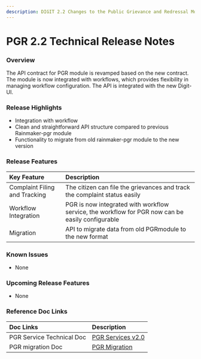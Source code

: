 ```yaml
---
description: DIGIT 2.2 Changes to the Public Grievance and Redressal Module
---
```


# PGR 2.2 Technical Release Notes

### Overview <a id="Overview"></a>

The API contract for PGR module is revamped based on the new contract. The module is now integrated with workflows, which provides flexibility in managing workflow configuration. The API is integrated with the new Digit-UI.

### Release Highlights <a id="Release-Highlights"></a>

* Integration with workflow
* Clean and straightforward API structure compared to previous Rainmaker-pgr module
* Functionality to migrate from old rainmaker-pgr module to the new version

### Release Features <a id="Release-Features"></a>

| **Key Feature** | **Description** |
| :--- | :--- |
| Complaint Filing and Tracking  | The citizen can file the grievances and track the complaint status easily |
| Workflow Integration |  PGR is now integrated with workflow service, the workflow for PGR now can be easily configurable |
| Migration | API to migrate data from old PGRmodule to the new format |

### Known Issues <a id="Known-Issues"></a>

* None

### Upcoming Release Features <a id="Upcoming-Release-Features"></a>

* None

### Reference Doc Links <a id="Reference-Doc-Links"></a>

| **Doc Links** | **Description** |
| :--- | :--- |
|  PGR Service Technical Doc |  [PGR Services v2.0](../technical-documentation/municipal-service/pgr-services/) |
| PGR migration Doc  |  [PGR Migration](../technical-documentation/municipal-service/pgr-services/pgr-migration.md) |




